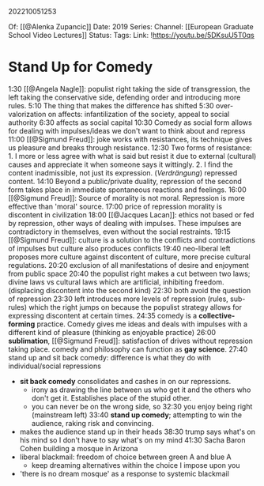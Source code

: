 202210051253

Of: [[@Alenka Zupancic]]
Date: 2019
Series: 
Channel: [[European Graduate School Video Lectures]]
Status: 
Tags: 
Link: !https://youtu.be/5DKsuU5T0qs

# Stand Up for Comedy

1:30    [[@Angela Nagle]]: populist right taking the side of transgression, the left taking the conservative side, defending order and introducing more rules.
5:10    The thing that makes the difference has shifted
5:30    over-valorization on affects: infantilization of the society, appeal to social authority
6:30    affects as social capital
10:30    Comedy as social form allows for dealing with impulses/ideas we don't want to think about and repress
11:00    [[@Sigmund Freud]]: joke works with resistances, its technique gives us pleasure and breaks through resistance.
12:30    Two forms of resistance: 
	1. I more or less agree with what is said but resist it due to external (cultural) causes and appreciate it when someone says it wittingly.
	2. I find the content inadmissible, not just its expression. (*Verdrängung*) repressed content.
14:10    Beyond a public/private duality, repression of the second form takes place in immediate spontaneous reactions and feelings.
16:00    [[@Sigmund Freud]]: Source of morality is not moral. Repression is more effective than 'moral' source.
17:00    price of repression morality is discontent in civilization
18:00    [[@Jacques Lacan]]: ethics not based or fed by repression, other ways of dealing with impulses. These impulses are contradictory in themselves, even without the social restraints.
19:15    [[@Sigmund Freud]]: culture is a solution to the conflicts and contradictions of impulses but culture also produces conflicts
19:40    neo-liberal left proposes more culture against discontent of culture, more precise cultural regulations. 
20:20    exclusion of all manifestations of desire and enjoyment from public space
20:40    the populist right makes a cut between two laws; divine laws vs cultural laws which are artificial, inhibiting freedom. (displacing discontent into the second kind)
22:30    both avoid the question of repression
23:30    left introduces more levels of repression (rules, sub-rules) which the right jumps on because the populist strategy allows for expressing discontent at certain times.
24:35     comedy is a **collective-forming** practice. Comedy gives me ideas and deals with impulses with a different kind of pleasure (thinking as enjoyable practice)
26:00     **sublimation**, [[@Sigmund Freud]]: satisfaction of drives without repression taking place. comedy and philosophy can function as **gay science**.
27:40     stand up and sit back comedy: difference is what they do with individual/social repressions
- **sit back comedy** consolidates and cashes in on our repressions.
	- irony as drawing the line between us who get it and the others who don't get it. Establishes place of the stupid other.
	- you can never be on the wrong side, so 
32:30    you enjoy being right (mainstream left)
33:40    **stand up comedy**; attempting to win the audience, raking risk and convincing.
- makes the audience stand up in their heads
38:30    trump says what's on his mind so I don't have to say what's on my mind
41:30    Sacha Baron Cohen building a mosque in Arizona
- liberal blackmail: freedom of choice between green A and blue A
	- keep dreaming alternatives within the choice I impose upon you
- 'there is no dream mosque' as a response to systemic blackmail